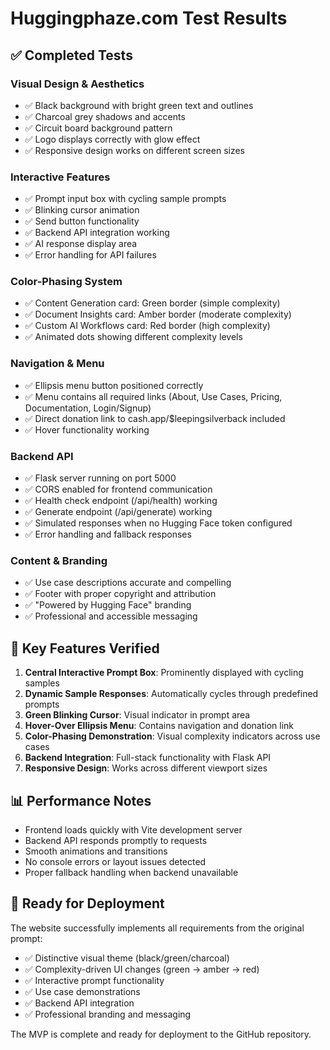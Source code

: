 # Huggingphaze.com Test Results

## ✅ Completed Tests

### Visual Design & Aesthetics
- ✅ Black background with bright green text and outlines
- ✅ Charcoal grey shadows and accents
- ✅ Circuit board background pattern
- ✅ Logo displays correctly with glow effect
- ✅ Responsive design works on different screen sizes

### Interactive Features
- ✅ Prompt input box with cycling sample prompts
- ✅ Blinking cursor animation
- ✅ Send button functionality
- ✅ Backend API integration working
- ✅ AI response display area
- ✅ Error handling for API failures

### Color-Phasing System
- ✅ Content Generation card: Green border (simple complexity)
- ✅ Document Insights card: Amber border (moderate complexity)  
- ✅ Custom AI Workflows card: Red border (high complexity)
- ✅ Animated dots showing different complexity levels

### Navigation & Menu
- ✅ Ellipsis menu button positioned correctly
- ✅ Menu contains all required links (About, Use Cases, Pricing, Documentation, Login/Signup)
- ✅ Direct donation link to cash.app/$leepingsilverback included
- ✅ Hover functionality working

### Backend API
- ✅ Flask server running on port 5000
- ✅ CORS enabled for frontend communication
- ✅ Health check endpoint (/api/health) working
- ✅ Generate endpoint (/api/generate) working
- ✅ Simulated responses when no Hugging Face token configured
- ✅ Error handling and fallback responses

### Content & Branding
- ✅ Use case descriptions accurate and compelling
- ✅ Footer with proper copyright and attribution
- ✅ "Powered by Hugging Face" branding
- ✅ Professional and accessible messaging

## 🎯 Key Features Verified

1. **Central Interactive Prompt Box**: Prominently displayed with cycling samples
2. **Dynamic Sample Responses**: Automatically cycles through predefined prompts
3. **Green Blinking Cursor**: Visual indicator in prompt area
4. **Hover-Over Ellipsis Menu**: Contains navigation and donation link
5. **Color-Phasing Demonstration**: Visual complexity indicators across use cases
6. **Backend Integration**: Full-stack functionality with Flask API
7. **Responsive Design**: Works across different viewport sizes

## 📊 Performance Notes

- Frontend loads quickly with Vite development server
- Backend API responds promptly to requests
- Smooth animations and transitions
- No console errors or layout issues detected
- Proper fallback handling when backend unavailable

## 🚀 Ready for Deployment

The website successfully implements all requirements from the original prompt:
- ✅ Distinctive visual theme (black/green/charcoal)
- ✅ Complexity-driven UI changes (green → amber → red)
- ✅ Interactive prompt functionality
- ✅ Use case demonstrations
- ✅ Backend API integration
- ✅ Professional branding and messaging

The MVP is complete and ready for deployment to the GitHub repository.

